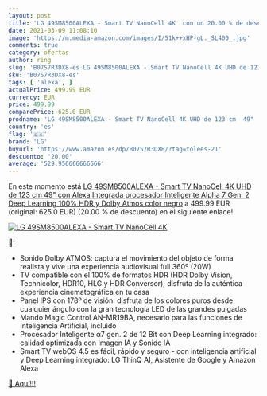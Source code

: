 ```yaml
---
layout: post
title: 'LG 49SM8500ALEXA - Smart TV NanoCell 4K  con un 20.00 % de descuento'
date: 2021-03-09 11:08:10
image: 'https://m.media-amazon.com/images/I/51k++xHP-gL._SL400_.jpg'
comments: true
category: ofertas
author: ring
slug: 'B07S7R3DX8-es LG 49SM8500ALEXA - Smart TV NanoCell 4K UHD de 123 cm 49"...'
sku: 'B07S7R3DX8-es'
tags: [ 'alexa', ]
actualPrice: 499.99 EUR
currency: EUR
price: 499.99
comparePrice: 625.0 EUR
prodname: 'LG 49SM8500ALEXA - Smart TV NanoCell 4K UHD de 123 cm  49"  con Alexa Integrada  procesador Inteligente Alpha 7 Gen. 2  Deep Learning  100% HDR y Dolby Atmos  color negro'
country: 'es'
flag: '🇪🇸'
brand: 'LG'
buyurl: 'https://www.amazon.es/dp/B07S7R3DX8/?tag=tolees-21'
descuento: '20.00'
average: '529.956666666666'
---
```


En este momento está [LG 49SM8500ALEXA - Smart TV NanoCell 4K UHD de 123 cm  49"  con Alexa Integrada  procesador Inteligente Alpha 7 Gen. 2  Deep Learning  100% HDR y Dolby Atmos  color negro](https://www.amazon.es/dp/B07S7R3DX8/?tag=tolees-21) a 499.99 EUR (original: 625.0 EUR) (20.00 %  de descuento) en el siguiente enlace!

[![LG 49SM8500ALEXA - Smart TV NanoCell 4K ](https://m.media-amazon.com/images/I/51k++xHP-gL._SL400_.jpg)](https://www.amazon.es/dp/B07S7R3DX8/?tag=tolees-21)

🔎:

- Sonido Dolby ATMOS: captura el movimiento del objeto de forma realista y vive una experiencia audiovisual full 360º (20W)
- TV compatible con el 100% de formatos HDR (HDR Dolby Vision, Technicolor, HDR10, HLG y HDR Conversor); disfruta de la auténtica experiencia cinematográfica en tu casa
- Panel IPS con 178º de visión: disfruta de los colores puros desde cualquier ángulo con la gran tecnología LED de las grandes pulgadas
- Mando Magic Control AN-MR19BA, necesario para las funciones de Inteligencia Artificial, incluido
- Procesador Inteligente α7 gen. 2 de 12 Bit con Deep Learning integrado: calidad optimizada con Imagen IA y Sonido IA
- Smart TV webOS 4.5 es fácil, rápido y seguro - con inteligencia artificial y Deep Learning integrado: LG ThinQ AI, Asistente de Google y Amazon Alexa

[🛒 Aquí!!!](https://www.amazon.es/dp/B07S7R3DX8/?tag=tolees-21)
